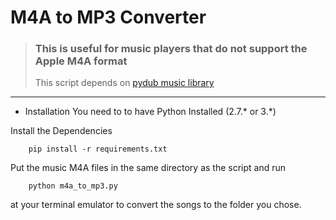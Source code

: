 # M4A to MP3 Converter
> ### This is useful for music players that do not support the Apple M4A format
> This script depends on [pydub music library](https://github.com/aurios/pydub)

***
* Installation
You need to to have Python Installed (2.7.* or 3.*)

Install the Dependencies
```
	pip install -r requirements.txt
```

Put the music M4A files in the same directory as the script and run
```
	python m4a_to_mp3.py
```
at your terminal emulator to convert the songs to the folder you chose.

